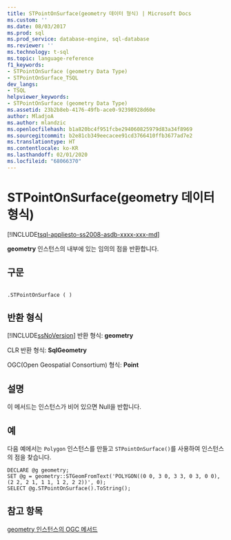 ```yaml
---
title: STPointOnSurface(geometry 데이터 형식) | Microsoft Docs
ms.custom: ''
ms.date: 08/03/2017
ms.prod: sql
ms.prod_service: database-engine, sql-database
ms.reviewer: ''
ms.technology: t-sql
ms.topic: language-reference
f1_keywords:
- STPointOnSurface (geometry Data Type)
- STPointOnSurface_TSQL
dev_langs:
- TSQL
helpviewer_keywords:
- STPointOnSurface (geometry Data Type)
ms.assetid: 23b2b8eb-4176-49fb-ace0-92398928d60e
author: MladjoA
ms.author: mlandzic
ms.openlocfilehash: b1a820bc4f951fcbe294060825979d83a34f8969
ms.sourcegitcommit: b2e81cb349eecacee91cd3766410ffb3677ad7e2
ms.translationtype: HT
ms.contentlocale: ko-KR
ms.lasthandoff: 02/01/2020
ms.locfileid: "68066370"
---
```

# <a name="stpointonsurface-geometry-data-type"></a>STPointOnSurface(geometry 데이터 형식)
[!INCLUDE[tsql-appliesto-ss2008-asdb-xxxx-xxx-md](../../includes/tsql-appliesto-ss2008-asdb-xxxx-xxx-md.md)]

**geometry** 인스턴스의 내부에 있는 임의의 점을 반환합니다.
  
## <a name="syntax"></a>구문  
  
```  
  
.STPointOnSurface ( )  
```  
  
## <a name="return-types"></a>반환 형식  
 [!INCLUDE[ssNoVersion](../../includes/ssnoversion-md.md)] 반환 형식: **geometry**  
  
 CLR 반환 형식: **SqlGeometry**  
  
 OGC(Open Geospatial Consortium) 형식: **Point**  
  
## <a name="remarks"></a>설명  
 이 메서드는 인스턴스가 비어 있으면 Null을 반합니다.  
  
## <a name="examples"></a>예  
 다음 예에서는 `Polygon` 인스턴스를 만들고 `STPointOnSurface()`를 사용하여 인스턴스의 점을 찾습니다.  
  
```  
DECLARE @g geometry;  
SET @g = geometry::STGeomFromText('POLYGON((0 0, 3 0, 3 3, 0 3, 0 0),(2 2, 2 1, 1 1, 1 2, 2 2))', 0);  
SELECT @g.STPointOnSurface().ToString();  
```  
  
## <a name="see-also"></a>참고 항목  
 [geometry 인스턴스의 OGC 메서드](../../t-sql/spatial-geometry/ogc-methods-on-geometry-instances.md)  
  
  

